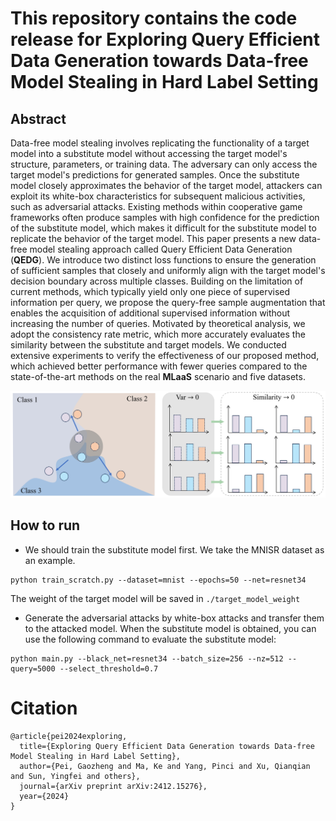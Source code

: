 # This repository contains the code release for **Exploring Query Efficient Data Generation towards Data-free Model Stealing in Hard Label Setting**
## Abstract
Data-free model stealing involves replicating the functionality of a target model into a substitute model without accessing the target model's structure, parameters, or training data. The adversary can only access the target model's predictions for generated samples. Once the substitute model closely approximates the behavior of the target model, attackers can exploit its white-box characteristics for subsequent malicious activities, such as adversarial attacks. Existing methods within cooperative game frameworks often produce samples with high confidence for the prediction of the substitute model, which makes it difficult for the substitute model to replicate the behavior of the target model. This paper presents a new data-free model stealing approach called Query Efficient Data Generation (**QEDG**). We introduce two distinct loss functions to ensure the generation of sufficient samples that closely and uniformly align with the target model's decision boundary across multiple classes. Building on the limitation of current methods, which typically yield only one piece of supervised information per query, we propose the query-free sample augmentation that enables the acquisition of additional supervised information without increasing the number of queries.  Motivated by theoretical analysis, we adopt the consistency rate metric, which more accurately evaluates the similarity between the substitute and target models. We conducted extensive experiments to verify the effectiveness of our proposed method, which achieved better performance with fewer queries compared to the state-of-the-art methods on the real **MLaaS** scenario and five datasets.

![Loss](./image/var&similarity.png)
## How to run
* We should train the substitute model first. We take the MNISR dataset as an example.
```
python train_scratch.py --dataset=mnist --epochs=50 --net=resnet34
```
The weight of the target model will be saved in ```./target_model_weight```
* Generate the adversarial attacks by white-box attacks and transfer them to the attacked model. When the substitute model is obtained, you can use the following command to evaluate the substitute model:

```
python main.py --black_net=resnet34 --batch_size=256 --nz=512 --query=5000 --select_threshold=0.7
```

# Citation
```
@article{pei2024exploring,
  title={Exploring Query Efficient Data Generation towards Data-free Model Stealing in Hard Label Setting},
  author={Pei, Gaozheng and Ma, Ke and Yang, Pinci and Xu, Qianqian and Sun, Yingfei and others},
  journal={arXiv preprint arXiv:2412.15276},
  year={2024}
}
```
